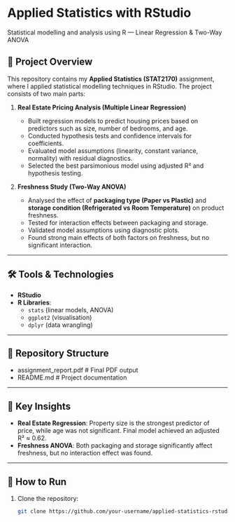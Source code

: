 
# Applied Statistics with RStudio  
Statistical modelling and analysis using R — Linear Regression & Two-Way ANOVA  

## 📌 Project Overview  
This repository contains my **Applied Statistics (STAT2170)** assignment, where I applied statistical modelling techniques in RStudio. The project consists of two main parts:  

1. **Real Estate Pricing Analysis (Multiple Linear Regression)**  
   - Built regression models to predict housing prices based on predictors such as size, number of bedrooms, and age.  
   - Conducted hypothesis tests and confidence intervals for coefficients.  
   - Evaluated model assumptions (linearity, constant variance, normality) with residual diagnostics.  
   - Selected the best parsimonious model using adjusted R² and hypothesis testing.  

2. **Freshness Study (Two-Way ANOVA)**  
   - Analysed the effect of **packaging type (Paper vs Plastic)** and **storage condition (Refrigerated vs Room Temperature)** on product freshness.  
   - Tested for interaction effects between packaging and storage.  
   - Validated model assumptions using diagnostic plots.  
   - Found strong main effects of both factors on freshness, but no significant interaction.  

---

## 🛠️ Tools & Technologies  
- **RStudio**  
- **R Libraries**:  
  - `stats` (linear models, ANOVA)  
  - `ggplot2` (visualisation)  
  - `dplyr` (data wrangling)  

---

## 📂 Repository Structure  
-  assignment_report.pdf # Final PDF output
-  README.md # Project documentation
---

## 🔑 Key Insights  
- **Real Estate Regression**: Property size is the strongest predictor of price, while age was not significant. Final model achieved an adjusted R² ≈ 0.62.  
- **Freshness ANOVA**: Both packaging and storage significantly affect freshness, but no interaction effect was found.  

---

## 🚀 How to Run  
1. Clone the repository:  
   ```bash
   git clone https://github.com/your-username/applied-statistics-rstudio.git

